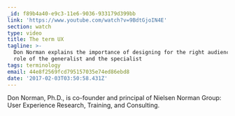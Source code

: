 ```yaml
---
_id: f89b4a40-e9c3-11e6-9036-933179d399bb
link: 'https://www.youtube.com/watch?v=9BdtGjoIN4E'
section: watch
type: video
title: The term UX
tagline: >-
  Don Norman explains the importance of designing for the right audience, the
  role of the generalist and the specialist
tags: terminology
email: 44e8f2569fcd795157035e74ed86ebd8
date: '2017-02-03T03:50:58.431Z'
---
```

Don Norman, Ph.D., is co-founder and principal of Nielsen Norman Group: User Experience Research, Training, and Consulting.

